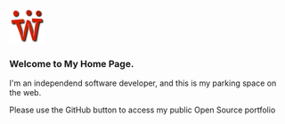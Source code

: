 ![Wijjo](/images/wijjo-icon-64.png)

### Welcome to My Home Page.
I'm an independend software developer, and this is my parking space on the web.

Please use the GitHub button to access my public Open Source portfolio

